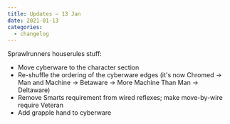 ```yaml
---
title: Updates – 13 Jan
date: 2021-01-13
categories:
  - changelog
---
```


Sprawlrunners houserules stuff:

* Move cyberware to the character section
* Re-shuffle the ordering of the cyberware edges (it's now Chromed -> Man and Machine -> Betaware -> More Machine Than Man -> Deltaware)
* Remove Smarts requirement from wired reflexes; make move-by-wire require Veteran
* Add grapple hand to cyberware

<!--more-->
